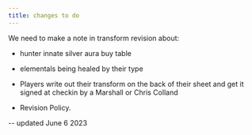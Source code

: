 ```yaml
---
title: changes to do 
---
```


We need to make a note in transform revision about: 

- hunter innate silver aura buy table

- elementals being healed by their type
- Players write out their transform on the back of their sheet and get it signed at checkin by a Marshall or Chris Colland
- Revision Policy. 

-- updated June 6 2023

